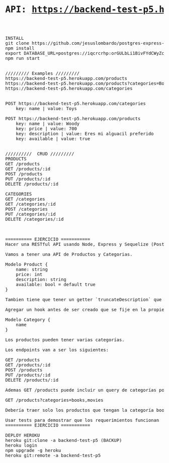 <pre>

<h1>API: <a href="https://backend-test-p5.herokuapp.com/">https://backend-test-p5.herokuapp.com/</a></h1>


INSTALL
git clone https://github.com/jesuslombardo/postgres-express-react-node-products.git
npm install
export DATABASE_URL=postgres://iqcrcrhp:orGULbLi1BivFYdCWyZc8Brs74cO3ozl@isilo.db.elephantsql.com:5432/iqcrcrhp
npm run start


///////// Examples /////////
https://backend-test-p5.herokuapp.com/products
https://backend-test-p5.herokuapp.com/products?categories=Books,Movies
https://backend-test-p5.herokuapp.com/categories


POST https://backend-test-p5.herokuapp.com/categories
	key: name | value: Toys

POST https://backend-test-p5.herokuapp.com/products
	key: name | value: Woody
	key: price | value: 700
	key: description | value: Eres mi alguacil preferido
	key: available | value: true


//////////  CRUD /////////
PRODUCTS
GET /products
GET /products/:id
POST /products
PUT /products/:id
DELETE /products/:id

CATEGORIES
GET /categories
GET /categories/:id
POST /categories
PUT /categories/:id
DELETE /categories/:id



========== EJERCICIO ===========
Hacer una RESTful API usando Node, Express y Sequelize (Postgres)

Vamos a tener una API de Productos y Categorias. 

Modelo Product {
	name: string
	price: int
	description: string
	available: bool = default true
}

Tambien tiene que tener un getter `truncateDescription` que devuelva la descripción truncada a solo 20 caracteres y termine con ‘…’

Agregar un hook antes de ser creado que se fije en la propiedad currency que fue enviada, si esta en ‘USD’ guardar el precio como vino, si esta en ‘ARS’ cambiar el precio a Dólares.

Modelo Category {
	name
}

Los productos pueden tener varias categorías.

Los endpoints van a ser los siguientes:

GET /products
GET /products/:id
POST /products
PUT /products/:id
DELETE /products/:id

Ademas GET /products puede incluir un query de categorías por ejemplo:

GET /products?categories=books,movies

Debería traer solo los productos que tengan la categoría book o movies

Usar tests para demostrar que los requerimientos funcionan
========== EJERCICIO ===========

DEPLOY HEROKU
heroku git:clone -a backend-test-p5 (BACKUP)
heroku login
npm upgrade -g heroku
heroku git:remote -a backend-test-p5

</pre>

